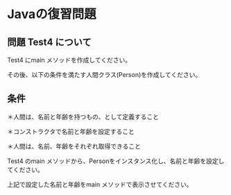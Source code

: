 # Javaの復習問題
## 問題 Test4 について
Test4 にmain メソッドを作成してください。

その後、以下の条件を満たす人間クラス(Person)を作成してください。

## 条件
＊人間は、名前と年齢を持つもの、として定義すること

＊コンストラクタで名前と年齢を設定すること

＊人間は、名前、年齢をそれぞれ取得できること

Test4 のmain メソッドから、Personをインスタンス化し、名前と年齢を設定してください。

上記で設定した名前と年齢をmain メソッドで表示させてください。
